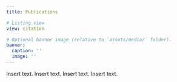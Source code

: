 ```yaml
---
title: Publications

# Listing view
view: citation

# Optional banner image (relative to `assets/media/` folder).
banner:
  caption: ''
  image: ''
---
```


Insert text. Insert text. Insert text. Insert text.